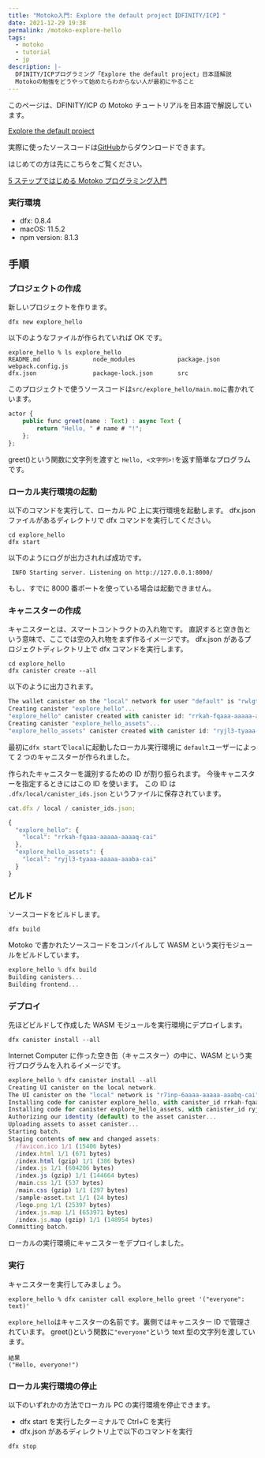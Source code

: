 ```yaml
---
title: "Motoko入門: Explore the default project【DFINITY/ICP】"
date: 2021-12-29 19:38
permalink: /motoko-explore-hello
tags:
  - motoko
  - tutorial
  - jp
description: |-
  DFINITY/ICPプログラミング「Explore the default project」日本語解説
  Motokoの勉強をどうやって始めたらわからない人が最初にやること
---
```


このページは、DFINITY/ICP の Motoko チュートリアルを日本語で解説しています。

[Explore the default project](https://smartcontracts.org/docs/developers-guide/tutorials/explore-templates.html)

実際に使ったソースコードは[GitHub](https://github.com/smacon-dev/motoko-tutorial/tree/main/explore_hello)からダウンロードできます。

はじめての方は先にこちらをご覧ください。

[5 ステップではじめる Motoko プログラミング入門](/hello-motoko)

### 実行環境

- dfx: 0.8.4
- macOS: 11.5.2
- npm version: 8.1.3

## 手順

### プロジェクトの作成

新しいプロジェクトを作ります。

```
dfx new explore_hello
```

以下のようなファイルが作られていれば OK です。

```
explore_hello % ls explore_hello
README.md               node_modules            package.json            webpack.config.js
dfx.json                package-lock.json       src
```

このプロジェクトで使うソースコードは`src/explore_hello/main.mo`に書かれています。

```ts
actor {
    public func greet(name : Text) : async Text {
        return "Hello, " # name # "!";
    };
};
```

greet()という関数に文字列を渡すと `Hello, <文字列>!`を返す簡単なプログラムです。

### ローカル実行環境の起動

以下のコマンドを実行して、ローカル PC 上に実行環境を起動します。
dfx.json ファイルがあるディレクトリで dfx コマンドを実行してください。

```
cd explore_hello
dfx start
```

以下のようにログが出力されれば成功です。

```
 INFO Starting server. Listening on http://127.0.0.1:8000/
```

もし、すでに 8000 番ポートを使っている場合は起動できません。

### キャニスターの作成

キャニスターとは、スマートコントラクトの入れ物です。
直訳すると空き缶という意味で、ここでは空の入れ物をまず作るイメージです。
dfx.json があるプロジェクトディレクトリ上で dfx コマンドを実行します。

```
cd explore_hello
dfx canister create --all
```

以下のように出力されます。

```ts
The wallet canister on the "local" network for user "default" is "rwlgt-iiaaa-aaaaa-aaaaa-cai"
Creating canister "explore_hello"...
"explore_hello" canister created with canister id: "rrkah-fqaaa-aaaaa-aaaaq-cai"
Creating canister "explore_hello_assets"...
"explore_hello_assets" canister created with canister id: "ryjl3-tyaaa-aaaaa-aaaba-cai"
```

最初に`dfx start`で`local`に起動したローカル実行環境に
`default`ユーザーによって
2 つのキャニスターが作られました。

作られたキャニスターを識別するための ID が割り振られます。
今後キャニスターを指定するときにはこの ID を使います。
この ID は `.dfx/local/canister_ids.json` というファイルに保存されています。

```ts
cat.dfx / local / canister_ids.json;
```

```ts
{
  "explore_hello": {
    "local": "rrkah-fqaaa-aaaaa-aaaaq-cai"
  },
  "explore_hello_assets": {
    "local": "ryjl3-tyaaa-aaaaa-aaaba-cai"
  }
}
```

### ビルド

ソースコードをビルドします。

```
dfx build
```

Motoko で書かれたソースコードをコンパイルして WASM という実行モジュールをビルドしています。

```ts
explore_hello % dfx build
Building canisters...
Building frontend...
```

### デプロイ

先ほどビルドして作成した WASM モジュールを実行環境にデプロイします。

```
dfx canister install --all
```

Internet Computer に作った空き缶（キャニスター）の中に、WASM という実行プログラムを入れるイメージです。

```ts
explore_hello % dfx canister install --all
Creating UI canister on the local network.
The UI canister on the "local" network is "r7inp-6aaaa-aaaaa-aaabq-cai"
Installing code for canister explore_hello, with canister_id rrkah-fqaaa-aaaaa-aaaaq-cai
Installing code for canister explore_hello_assets, with canister_id ryjl3-tyaaa-aaaaa-aaaba-cai
Authorizing our identity (default) to the asset canister...
Uploading assets to asset canister...
Starting batch.
Staging contents of new and changed assets:
  /favicon.ico 1/1 (15406 bytes)
  /index.html 1/1 (671 bytes)
  /index.html (gzip) 1/1 (386 bytes)
  /index.js 1/1 (604206 bytes)
  /index.js (gzip) 1/1 (144664 bytes)
  /main.css 1/1 (537 bytes)
  /main.css (gzip) 1/1 (297 bytes)
  /sample-asset.txt 1/1 (24 bytes)
  /logo.png 1/1 (25397 bytes)
  /index.js.map 1/1 (653971 bytes)
  /index.js.map (gzip) 1/1 (148954 bytes)
Committing batch.
```

ローカルの実行環境にキャニスターをデプロイしました。

### 実行

キャニスターを実行してみましょう。

```
explore_hello % dfx canister call explore_hello greet '("everyone": text)'
```

`explore_hello`はキャニスターの名前です。裏側ではキャニスター ID で管理されています。
greet()という関数に`"everyone"`という text 型の文字列を渡しています。

```
結果
("Hello, everyone!")
```

### ローカル実行環境の停止

以下のいずれかの方法でローカル PC の実行環境を停止できます。

- dfx start を実行したターミナルで Ctrl+C を実行
- dfx.json があるディレクトリ上で以下のコマンドを実行

```
dfx stop
```
